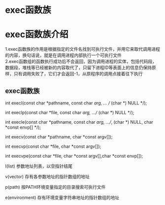 # exec函数族



# exec函数族介绍
1.exec函数族的作用是根据指定的文件名找到可执行文件，并用它来取代调用进程的内容，换句话说，就是在调用进程内部执行一个可执行文件  
2.exec函数组的函数执行成功后不会返回，因为调用进程的实体，包括代码段，数据段，堆栈等已经被新的内容取代了，只留下进程ID等表面上的信息仍保持原样，只有调用失败了，它们才会返回-1，从原程序的调用点接着往下执行  

## exec函数族
int execl(const char *pathname, const char *arg, ... /* (char  *) NULL */);  

int execlp(const char *file, const char *arg, .../* (char  *) NULL */);  

int execle(const char *pathname, const char *arg, .../*, (char *) NULL, char *const envp[] */);  

int execv(const char *pathname, char *const argv[]);  

int execvp(const char *file, char *const argv[]);  

int execvpe(const char *file, char *const argv[],char *const envp[]);  

l(list)     参数地址列表，以空指针结尾

v(vector)   存有各参数地址的指针数组的地址

p(path)     按PATH环境变量指定的目录搜索可执行文件

e(environment) 存有环境变量字符串地址的指针数组的地址
